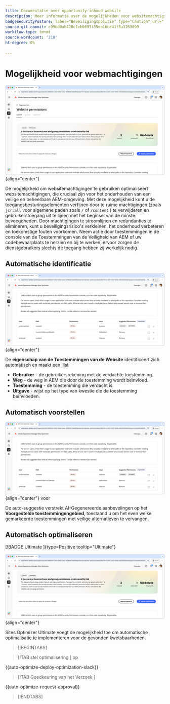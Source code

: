 ```yaml
---
title: Documentatie over opportunity-inhoud website
description: Meer informatie over de mogelijkheden voor websitemachtigingen en hoe u deze kunt gebruiken om de beveiliging van uw website te verbeteren.
badgeSecurityPosture: label="Beveiligingspositie" type="Caution" url="../../opportunity-types/security-posture.md" tooltip="Beveiligingspositie"
source-git-commit: c99bd0ab418c1eb0693f39ea16ee41f8a1263099
workflow-type: tm+mt
source-wordcount: '218'
ht-degree: 0%

---
```



# Mogelijkheid voor webmachtigingen

![ de toestemmingenkans van de Website ](./assets/website-permissions/hero.png){align="center"}

De mogelijkheid om websitemachtigingen te gebruiken optimaliseert websitemachtigingen, die cruciaal zijn voor het onderhouden van een veilige en beheerbare AEM-omgeving. Met deze mogelijkheid kunt u de toegangsbesturingselementen verfijnen door te ruime machtigingen (zoals `jcr:all` voor algemene paden zoals `/` of `/content` ) te verwijderen en gebruikerstoegang uit te lijnen met het beginsel van de minste bevoegdheden. Door machtigingen te stroomlijnen en redundanties te elimineren, kunt u beveiligingsrisico&#39;s verkleinen, het onderhoud verbeteren en toekomstige fouten voorkomen. Neem actie door toestemmingen in de console van de Toestemmingen van de Veiligheid van AEM of uw codebewaarplaats te herzien en bij te werken, ervoor zorgen de dienstgebruikers slechts de toegang hebben zij werkelijk nodig.

## Automatische identificatie

![ auto-identificeer websitetoestemmingen ](./assets/website-permissions/auto-identify.png){align="center"}

De **eigenschap van de Toestemmingen van de Website** identificeert zich automatisch en maakt een lijst

* **Gebruiker** - de gebruikersrekening met de verdachte toestemming.
* **Weg** - de weg in AEM die door de toestemming wordt beïnvloed.
* **Toestemming** - de toestemming die verdacht is.
* **Uitgave** - wijst op het type van kwestie die de toestemming beïnvloeden.

## Automatisch voorstellen

![ automatisch-stelt websitekwetsbaarheden ](./assets/website-permissions/auto-suggest.png){align="center"} voor

De auto-suggestie verstrekt AI-Gegenereerde aanbevelingen op het **Voorgestelde toestemmingengebied**, toestaand u om het even welke gemarkeerde toestemmingen met veilige alternatieven te vervangen.

## Automatisch optimaliseren

[!BADGE  Ultimate ]{type=Positive tooltip="Ultimate"}

![ auto-optimaliseer websitetoestemmingen ](./assets/website-permissions/auto-optimize.png){align="center"}

Sites Optimizer Ultimate voegt de mogelijkheid toe om automatische optimalisatie te implementeren voor de gevonden kwetsbaarheden.

>[!BEGINTABS]

>[!TAB  stel optimalisering ] op

{{auto-optimize-deploy-optimization-slack}}

>[!TAB  Goedkeuring van het Verzoek ]

{{auto-optimize-request-approval}}

>[!ENDTABS]

